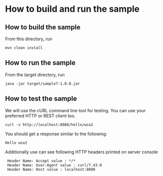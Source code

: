 # How to build and run the sample

## How to build the sample

From this directory, run

```
mvn clean install
```

## How to run the sample

From the target directory, run
```
java -jar target/sample7-1.0.0.jar
```

## How to test the sample

We will use the cURL command line tool for testing. You can use your preferred HTTP or REST client too.

```
curl -v http://localhost:8080/hello/wso2
```

You should get a response similar to the following:

```
Hello wso2
```

Additionally use can see following HTTP headers printed on server console
 
```
 Header Name: Accept value : */*
 Header Name: User-Agent value : curl/7.43.0
 Header Name: Host value : localhost:8080
```

